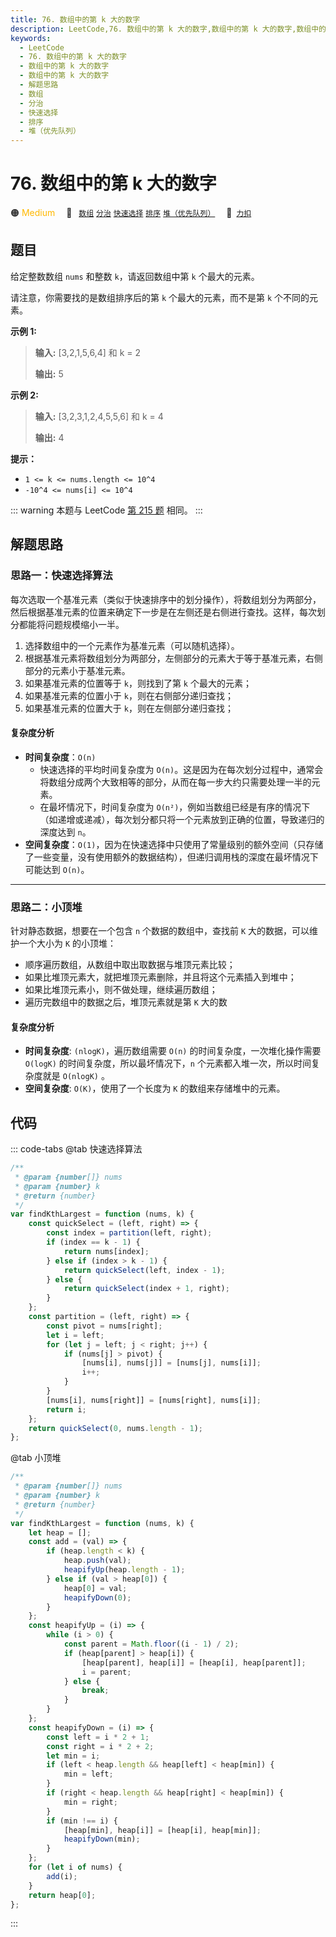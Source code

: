 ```yaml
---
title: 76. 数组中的第 k 大的数字
description: LeetCode,76. 数组中的第 k 大的数字,数组中的第 k 大的数字,数组中的第 k 大的数字,解题思路,数组,分治,快速选择,排序,堆（优先队列）
keywords:
  - LeetCode
  - 76. 数组中的第 k 大的数字
  - 数组中的第 k 大的数字
  - 数组中的第 k 大的数字
  - 解题思路
  - 数组
  - 分治
  - 快速选择
  - 排序
  - 堆（优先队列）
---
```


# 76. 数组中的第 k 大的数字

🟠 <font color=#ffb800>Medium</font>&emsp; 🔖&ensp; [`数组`](/tag/array.md) [`分治`](/tag/divide-and-conquer.md) [`快速选择`](/tag/quickselect.md) [`排序`](/tag/sorting.md) [`堆（优先队列）`](/tag/heap-priority-queue.md)&emsp; 🔗&ensp;[`力扣`](https://leetcode.cn/problems/xx4gT2)

## 题目

给定整数数组 `nums` 和整数 `k`，请返回数组中第 `k` 个最大的元素。

请注意，你需要找的是数组排序后的第 `k` 个最大的元素，而不是第 `k` 个不同的元素。

**示例 1:**

> **输入:** [3,2,1,5,6,4] 和 k = 2
>
> **输出:** 5

**示例 2:**

> **输入:** [3,2,3,1,2,4,5,5,6] 和 k = 4
>
> **输出:** 4

**提示：**

- `1 <= k <= nums.length <= 10^4`
- `-10^4 <= nums[i] <= 10^4`

::: warning
本题与 LeetCode [第 215 题](../problem/0215.md) 相同。
:::

## 解题思路

### 思路一：快速选择算法

每次选取一个基准元素（类似于快速排序中的划分操作），将数组划分为两部分，然后根据基准元素的位置来确定下一步是在左侧还是右侧进行查找。这样，每次划分都能将问题规模缩小一半。

1. 选择数组中的一个元素作为基准元素（可以随机选择）。
2. 根据基准元素将数组划分为两部分，左侧部分的元素大于等于基准元素，右侧部分的元素小于基准元素。
3. 如果基准元素的位置等于 `k`，则找到了第 `k` 个最大的元素；
4. 如果基准元素的位置小于 `k`，则在右侧部分递归查找；
5. 如果基准元素的位置大于 `k`，则在左侧部分递归查找；

#### 复杂度分析

- **时间复杂度**：`O(n)`
  - 快速选择的平均时间复杂度为 `O(n)`。这是因为在每次划分过程中，通常会将数组分成两个大致相等的部分，从而在每一步大约只需要处理一半的元素。
  - 在最坏情况下，时间复杂度为 `O(n²)`，例如当数组已经是有序的情况下（如递增或递减），每次划分都只将一个元素放到正确的位置，导致递归的深度达到 `n`。
- **空间复杂度**：`O(1)`，因为在快速选择中只使用了常量级别的额外空间（只存储了一些变量，没有使用额外的数据结构），但递归调用栈的深度在最坏情况下可能达到 `O(n)`。

---

### 思路二：小顶堆

针对静态数据，想要在一个包含 `n` 个数据的数组中，查找前 `K` 大的数据，可以维护一个大小为 `K` 的小顶堆：

- 顺序遍历数组，从数组中取出取数据与堆顶元素比较；
- 如果比堆顶元素大，就把堆顶元素删除，并且将这个元素插入到堆中；
- 如果比堆顶元素小，则不做处理，继续遍历数组；
- 遍历完数组中的数据之后，堆顶元素就是第 `K` 大的数

#### 复杂度分析

- **时间复杂度**: `(nlogK)`，遍历数组需要 `O(n)` 的时间复杂度，一次堆化操作需要 `O(logK)` 的时间复杂度，所以最坏情况下，`n` 个元素都入堆一次，所以时间复杂度就是 `O(nlogK)` 。
- **空间复杂度**: `O(K)`，使用了一个长度为 `K` 的数组来存储堆中的元素。

## 代码

::: code-tabs
@tab 快速选择算法

```javascript
/**
 * @param {number[]} nums
 * @param {number} k
 * @return {number}
 */
var findKthLargest = function (nums, k) {
	const quickSelect = (left, right) => {
		const index = partition(left, right);
		if (index == k - 1) {
			return nums[index];
		} else if (index > k - 1) {
			return quickSelect(left, index - 1);
		} else {
			return quickSelect(index + 1, right);
		}
	};
	const partition = (left, right) => {
		const pivot = nums[right];
		let i = left;
		for (let j = left; j < right; j++) {
			if (nums[j] > pivot) {
				[nums[i], nums[j]] = [nums[j], nums[i]];
				i++;
			}
		}
		[nums[i], nums[right]] = [nums[right], nums[i]];
		return i;
	};
	return quickSelect(0, nums.length - 1);
};
```

@tab 小顶堆

```javascript
/**
 * @param {number[]} nums
 * @param {number} k
 * @return {number}
 */
var findKthLargest = function (nums, k) {
	let heap = [];
	const add = (val) => {
		if (heap.length < k) {
			heap.push(val);
			heapifyUp(heap.length - 1);
		} else if (val > heap[0]) {
			heap[0] = val;
			heapifyDown(0);
		}
	};
	const heapifyUp = (i) => {
		while (i > 0) {
			const parent = Math.floor((i - 1) / 2);
			if (heap[parent] > heap[i]) {
				[heap[parent], heap[i]] = [heap[i], heap[parent]];
				i = parent;
			} else {
				break;
			}
		}
	};
	const heapifyDown = (i) => {
		const left = i * 2 + 1;
		const right = i * 2 + 2;
		let min = i;
		if (left < heap.length && heap[left] < heap[min]) {
			min = left;
		}
		if (right < heap.length && heap[right] < heap[min]) {
			min = right;
		}
		if (min !== i) {
			[heap[min], heap[i]] = [heap[i], heap[min]];
			heapifyDown(min);
		}
	};
	for (let i of nums) {
		add(i);
	}
	return heap[0];
};
```

:::
